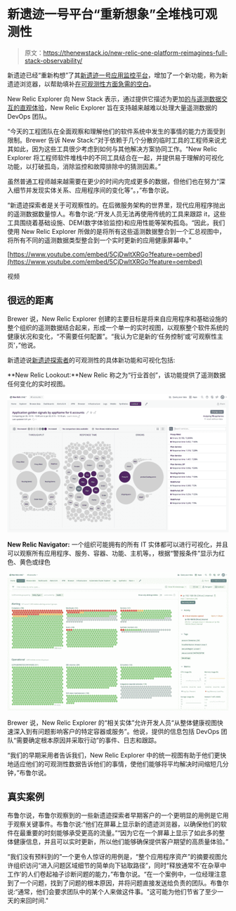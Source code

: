# 新遗迹一号平台“重新想象”全堆栈可观测性

> 原文：<https://thenewstack.io/new-relic-one-platform-reimagines-full-stack-observability/>

新遗迹已经“重新构想”了其[新遗迹一号应用监控平台](https://newrelic.com/platform)，增加了一个新功能，称为新遗迹浏览器，以帮助填补[在可观测性方面急需的空白](https://newrelic.com/platform/full-stack-observability)。

New Relic Explorer 向 New Stack 表示，通过提供它描述为更加[的与遥测数据交互的直观体验](https://thenewstack.io/data-visualization-and-observability-the-critical-bridge-to-taking-action/)，New Relic Explorer 旨在支持越来越难以处理大量遥测数据的 DevOps 团队。

“今天的工程团队在全面观察和理解他们的软件系统中发生的事情的能力方面受到限制。Brewer 告诉 New Stack:“对于依赖于几个分散的临时工具的工程师来说尤其如此，因为这些工具很少考虑到如何与其他解决方案协同工作。“New Relic Explorer 将工程师软件堆栈中的不同工具结合在一起，并提供易于理解的可视化功能，以打破孤岛，消除监控和故障排除中的猜测因素。”

虽然普通工程师越来越需要在更少的时间内完成更多的数据，但他们也在努力“深入细节并发现实体关系、应用程序间的变化等”。，”布鲁尔说。

“新遗迹探索者是关于可观察性的。在后微服务架构的世界里，现代应用程序抛出的遥测数据数量惊人。布鲁尔说:“开发人员无法再使用传统的工具来跟踪 it，这些工具围绕着基础设施、DEM(数字体验监控)和应用性能等架构孤岛。“因此，我们使用 New Relic Explorer 所做的是将所有这些遥测数据整合到一个汇总视图中，将所有不同的遥测数据类型整合到一个实时更新的应用健康屏幕中。”

[https://www.youtube.com/embed/5CjDwltXRGo?feature=oembed](https://www.youtube.com/embed/5CjDwltXRGo?feature=oembed)

视频

## 很远的距离

Brewer 说，New Relic Explorer 创建的主要目标是将来自应用程序和基础设施的整个组织的遥测数据结合起来，形成一个单一的实时视图，以观察整个软件系统的健康状况和变化，“不需要任何配置”。“我认为它是新的‘任务控制’或‘可观察性主页’，”他说。

新遗迹说[新遗迹探索者](https://blog.newrelic.com/product-news/new-relic-explorer-simple-intuitive-observability/)的可观测性的具体新功能和可视化包括:

**New Relic Lookout:**New Relic 称之为“行业首创”，该功能提供了遥测数据任何变化的实时视图。

![](img/583421037fc36da614be556cac2fba09.png)

**New Relic Navigator:** 一个组织可能拥有的所有 IT 实体都可以进行可视化，并且可以观察所有应用程序、服务、容器、功能、主机等。，根据“警报条件”显示为红色、黄色或绿色

![](img/2593c4e89577fa16e4c053263ef138aa.png)

Brewer 说，New Relic Explorer 的“相关实体”允许开发人员“从整体健康视图快速深入到有问题影响客户的特定容器或服务”。他说，提供的信息包括 DevOps 团队“需要确定根本原因并采取行动”的事件、日志和跟踪。

“我们的早期采用者告诉我们，New Relic Explorer 中的统一视图有助于他们更快地适应他们的可观测性数据告诉他们的事情，使他们能够将平均解决时间缩短几分钟，”布鲁尔说。

## 真实案例

布鲁尔说，布鲁尔观察到的一些新遗迹探索者早期客户的一个更明显的用例是它用于观察关键事件。布鲁尔说:“他们在屏幕上显示新的遗迹浏览器，以确保他们的软件在最重要的时刻能够承受更高的流量。”“因为它在一个屏幕上显示了如此多的整体健康信息，并且可以实时更新，所以他们能够确保提供客户期望的高质量体验。”

“我们没有预料到的”一个更令人惊讶的用例是，“整个应用程序资产”的摘要视图允许组织访问“进入问题区域细节的简单向下钻取路径”，同时“释放通常不‘在杂草中工作’的人们卷起袖子诊断问题的能力，”布鲁尔说。“在一个案例中，一位经理注意到了一个问题，找到了问题的根本原因，并将问题直接发送给负责的团队。布鲁尔说:“通常，他们会要求团队中的某个人来做这件事。"这可能为他们节省了至少一天的来回时间."

<svg xmlns:xlink="http://www.w3.org/1999/xlink" viewBox="0 0 68 31" version="1.1"><title>Group</title> <desc>Created with Sketch.</desc></svg>